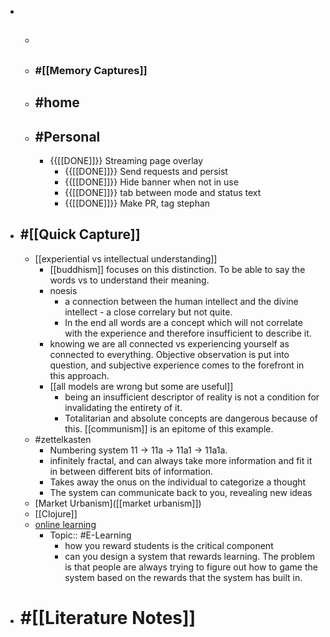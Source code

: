 - 
    - ## 
    - ### #[[Memory Captures]]
    - ## #home
    - ## #Personal
        - {{[[DONE]]}} Streaming page overlay
            - {{[[DONE]]}} Send requests and persist
            - {{[[DONE]]}} Hide banner when not in use
            - {{[[DONE]]}} tab between mode and status text
            - {{[[DONE]]}} Make PR, tag stephan
- ## #[[Quick Capture]]
    - [[experiential vs intellectual understanding]]
        - [[buddhism]] focuses on this distinction. To be able to say the words vs to understand their meaning. 
        - noesis
            - a connection between the human intellect and the divine intellect - a close correlary but not quite.
            -  In the end all words are a concept which will not correlate with the experience and therefore insufficient to describe it.
        - knowing we are all connected vs experiencing yourself as connected to everything. Objective observation is put into question,  and subjective experience comes to the forefront in this approach. 
        - [[all models are wrong but some are useful]]
            - being an insufficient descriptor of reality is not a condition for invalidating the entirety of it. 
            - Totalitarian and absolute concepts are dangerous because of this. [[communism]] is an epitome of this example.
    - #zettelkasten
        - Numbering system 11 -> 11a -> 11a1 -> 11a1a.
        - infinitely fractal, and can always take more information and fit it in between different bits of information.
        - Takes away the onus on the individual to categorize a thought
        - The system can communicate back to you, revealing new ideas
    - [Market Urbanism]([[market urbanism]])
    - [[Clojure]]
    - [online learning](https://yellowdig.com)
        - Topic:: #E-Learning
            - how you reward students is the critical component
            - can you design a system that rewards learning. The problem is that people are always trying to figure out how to game the system based on the rewards that the system has built in.
- # #[[Literature Notes]]
